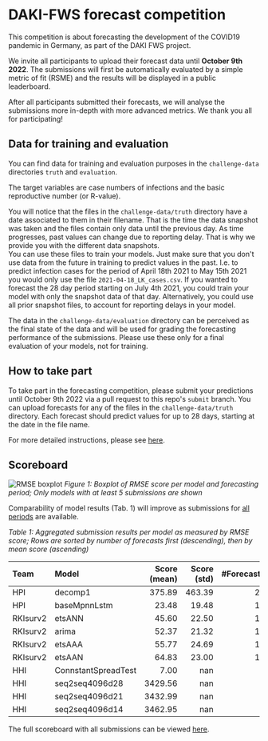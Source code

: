 # DAKI-FWS forecast competition

This competition is about forecasting the development of the COVID19 pandemic in Germany, as part of the DAKI FWS project.

We invite all participants to upload their forecast data until **October 9th 2022**.
The submissions will first be automatically evaluated by a simple metric of fit (RSME) and the results will be displayed in a public leaderboard.

After all participants submitted their forecasts, we will analyse the submissions more in-depth with more advanced metrics.
We thank you all for participating!

## Data for training and evaluation
You can find data for training and evaluation purposes in the `challenge-data` directories `truth` and `evaluation`.

The target variables are case numbers of infections and the basic reproductive number (or R-value). 

You will notice that the files in the `challenge-data/truth` directory have a date associated to them in their filename. 
That is the time the data snapshot was taken and the files contain only data until the previous day.
As time progresses, past values can change due to reporting delay. That is why we provide you with the different data snapshots.  
You can use these files to train your models. Just make sure that you don't use data from the future in training to predict values in the past.
I.e. to predict infection cases for the period of April 18th 2021 to May 15th 2021 you would only use the file `2021-04-18_LK_cases.csv`.
If you wanted to forecast the 28 day period starting on July 4th 2021, you could train your model with only the snapshot data of that day.
Alternatively, you could use all prior snapshot files, to account for reporting delays in your model.

The data in the `challenge-data/evaluation` directory can be perceived as the final state of the data and will be used for grading the forecasting performance of the submissions.
Please use these only for a final evaluation of your models, not for training.

## How to take part

To take part in the forecasting competition, please submit your predictions until October 9th 2022 via a pull request to this repo's `submit` branch.
You can upload forecasts for any of the files in the `challenge-data/truth` directory. Each forecast should predict values for up to 28 days, starting at the date in the file name.

For more detailed instructions, please see [here](https://github.com/rki-daki-fws/forecast-competition/blob/main/submissions/README.md).

## Scoreboard
![RMSE boxplot](https://github.com/rki-daki-fws/forecast-competition/raw/submit/figures/rmse_boxplot.png)
*Figure 1: Boxplot of RMSE score per model and forecasting period; Only models with at least 5 submissions are shown*

 
Comparability of model results (Tab. 1) will improve as submissions for [all periods](https://github.com/rki-daki-fws/forecast-competition/tree/submit/submissions#for-which-periods-should-i-forecast) are available.


*Table 1: Aggregated submission results per model as measured by RMSE score; Rows are sorted by number of forecasts 
first (descending), then by mean score (ascending)*
<div class="start_scoreboard"></div>

| Team     | Model               |   Score (mean) |   Score (std) |   #Forecasts |
|:---------|:--------------------|---------------:|--------------:|-------------:|
| HPI      | decomp1             |         375.89 |        463.39 |           21 |
| HPI      | baseMpnnLstm        |          23.48 |         19.48 |           15 |
| RKIsurv2 | etsANN              |          45.60 |         22.50 |           15 |
| RKIsurv2 | arima               |          52.37 |         21.32 |           15 |
| RKIsurv2 | etsAAA              |          55.77 |         24.69 |           15 |
| RKIsurv2 | etsAAN              |          64.83 |         23.00 |           15 |
| HHI      | ConnstantSpreadTest |           7.00 |        nan    |            1 |
| HHI      | seq2seq4096d28      |        3429.56 |        nan    |            1 |
| HHI      | seq2seq4096d21      |        3432.99 |        nan    |            1 |
| HHI      | seq2seq4096d14      |        3462.95 |        nan    |            1 |

<div class="end_scoreboard"></div>

The full scoreboard with all submissions can be viewed [here](https://github.com/rki-daki-fws/forecast-competition/blob/submit/leaderboard.csv).
